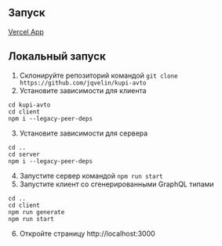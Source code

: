 ## Запуск
[Vercel App](kupi-avto.vercel.app)
## Локальный запуск
1. Склонируйте репозиторий командой `git clone https://github.com/jqvelin/kupi-avto`
2. Установите зависимости для клиента
```
cd kupi-avto
cd client
npm i --legacy-peer-deps
```
3. Установите зависимости для сервера
```
cd ..
cd server
npm i --legacy-peer-deps
```
4. Запустите сервер командой `npm run start`
5. Запустите клиент со сгенерированными GraphQL типами
```
cd ..
cd client
npm run generate
npm run start
```
6. Откройте страницу http://localhost:3000
